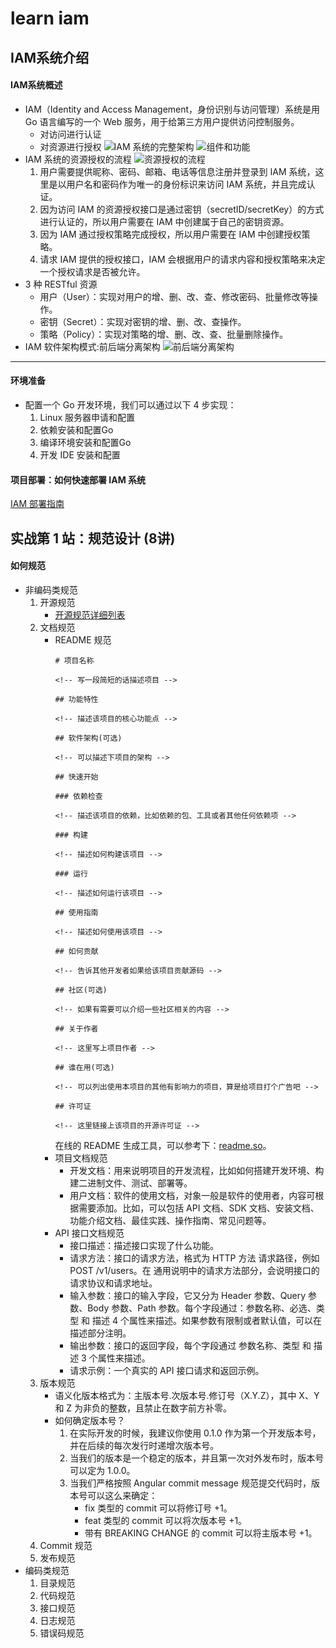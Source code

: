# learn iam
## IAM系统介绍
#### IAM系统概述
* IAM（Identity and Access Management，身份识别与访问管理）系统是用 Go 语言编写的一个 Web 服务，用于给第三方用户提供访问控制服务。
    * 对访问进行认证
    * 对资源进行授权
![IAM 系统的完整架构](https://static001.geekbang.org/resource/image/0a/42/0a5f6fd67af1eda1c690c8216dc5e042.jpg?wh=3197*2063)
![组件和功能](https://static001.geekbang.org/resource/image/6c/71/6cdbde36255c7fb2d4f2e718c9077a71.jpeg?wh=1920*1043)
* IAM 系统的资源授权的流程
    ![资源授权的流程](https://static001.geekbang.org/resource/image/ee/50/eed75fcd91d6e726ca74315d65193150.jpg?wh=2513*1134)
    1. 用户需要提供昵称、密码、邮箱、电话等信息注册并登录到 IAM 系统，这里是以用户名和密码作为唯一的身份标识来访问 IAM 系统，并且完成认证。
    2. 因为访问 IAM 的资源授权接口是通过密钥（secretID/secretKey）的方式进行认证的，所以用户需要在 IAM 中创建属于自己的密钥资源。
    3. 因为 IAM 通过授权策略完成授权，所以用户需要在 IAM 中创建授权策略。
    4. 请求 IAM 提供的授权接口，IAM 会根据用户的请求内容和授权策略来决定一个授权请求是否被允许。
* 3 种 RESTful 资源
    * 用户（User）：实现对用户的增、删、改、查、修改密码、批量修改等操作。
    * 密钥（Secret）：实现对密钥的增、删、改、查操作。
    * 策略（Policy）：实现对策略的增、删、改、查、批量删除操作。
* IAM 软件架构模式:前后端分离架构
![前后端分离架构](https://static001.geekbang.org/resource/image/a2/76/a2e1f1cc135debd86611yya1f221c476.jpg?wh=2519*1447)
---
#### 环境准备
* 配置一个 Go 开发环境，我们可以通过以下 4 步实现：
    1. Linux 服务器申请和配置
    2. 依赖安装和配置Go 
    3. 编译环境安装和配置Go 
    4. 开发 IDE 安装和配置
#### 项目部署：如何快速部署 IAM 系统
[IAM 部署指南](https://github.com/marmotedu/iam/blob/master/docs/guide/zh-CN/installation/README.md)
## 实战第 1 站：规范设计 (8讲)
#### 如何规范
* 非编码类规范
    1. 开源规范
        * [开源规范详细列表](https://github.com/marmotedu/geekbang-go/blob/master/%E5%BC%80%E6%BA%90%E8%A7%84%E8%8C%83%E8%AF%A6%E7%BB%86%E5%88%97%E8%A1%A8.md)
    2. 文档规范
        * README 规范
            ```
            # 项目名称

            <!-- 写一段简短的话描述项目 -->

            ## 功能特性

            <!-- 描述该项目的核心功能点 -->

            ## 软件架构(可选)

            <!-- 可以描述下项目的架构 -->

            ## 快速开始

            ### 依赖检查

            <!-- 描述该项目的依赖，比如依赖的包、工具或者其他任何依赖项 -->

            ### 构建

            <!-- 描述如何构建该项目 -->

            ### 运行

            <!-- 描述如何运行该项目 -->

            ## 使用指南

            <!-- 描述如何使用该项目 -->

            ## 如何贡献

            <!-- 告诉其他开发者如果给该项目贡献源码 -->

            ## 社区(可选)

            <!-- 如果有需要可以介绍一些社区相关的内容 -->

            ## 关于作者

            <!-- 这里写上项目作者 -->

            ## 谁在用(可选)

            <!-- 可以列出使用本项目的其他有影响力的项目，算是给项目打个广告吧 -->

            ## 许可证

            <!-- 这里链接上该项目的开源许可证 -->
            ```
            在线的 README 生成工具，可以参考下：[readme.so](https://readme.so/)。
        * 项目文档规范
            * 开发文档：用来说明项目的开发流程，比如如何搭建开发环境、构建二进制文件、测试、部署等。
            * 用户文档：软件的使用文档，对象一般是软件的使用者，内容可根据需要添加。比如，可以包括 API 文档、SDK 文档、安装文档、功能介绍文档、最佳实践、操作指南、常见问题等。
        * API 接口文档规范
            * 接口描述：描述接口实现了什么功能。
            * 请求方法：接口的请求方法，格式为 HTTP 方法 请求路径，例如 POST /v1/users。在 通用说明中的请求方法部分，会说明接口的请求协议和请求地址。
            * 输入参数：接口的输入字段，它又分为 Header 参数、Query 参数、Body 参数、Path 参数。每个字段通过：参数名称、必选、类型 和 描述 4 个属性来描述。如果参数有限制或者默认值，可以在描述部分注明。
            * 输出参数：接口的返回字段，每个字段通过 参数名称、类型 和 描述 3 个属性来描述。
            * 请求示例：一个真实的 API 接口请求和返回示例。
    3. 版本规范
        * 语义化版本格式为：主版本号.次版本号.修订号（X.Y.Z），其中 X、Y 和 Z 为非负的整数，且禁止在数字前方补零。
        * 如何确定版本号？
            1. 在实际开发的时候，我建议你使用 0.1.0 作为第一个开发版本号，并在后续的每次发行时递增次版本号。
            2. 当我们的版本是一个稳定的版本，并且第一次对外发布时，版本号可以定为 1.0.0。
            3. 当我们严格按照 Angular commit message 规范提交代码时，版本号可以这么来确定：
                * fix 类型的 commit 可以将修订号 +1。
                * feat 类型的 commit 可以将次版本号 +1。
                * 带有 BREAKING CHANGE 的 commit 可以将主版本号 +1。
    4. Commit 规范
    5. 发布规范
* 编码类规范
    1. 目录规范
    2. 代码规范
    3. 接口规范
    4. 日志规范
    5. 错误码规范